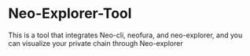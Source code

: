 # Neo-Explorer-Tool
This is a tool that integrates Neo-cli, neofura, and neo-explorer, and you can visualize your private chain through Neo-explorer
